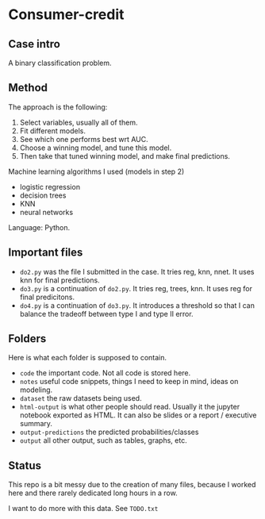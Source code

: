# Consumer-credit

## Case intro

A binary classification problem.

## Method

The approach is the following:

1. Select variables, usually all of them.
2. Fit different models.
3. See which one performs best wrt AUC.
4. Choose a winning model, and tune this model.
5. Then take that tuned winning model, and make final predictions.

Machine learning algorithms I used (models in step 2)

- logistic regression
- decision trees
- KNN
- neural networks

Language: Python.

## Important files

- `do2.py` was the file I submitted in the case. It tries reg, knn, nnet. It uses knn for final predictions.
- `do3.py` is a continuation of `do2.py`. It tries reg, trees, knn. It uses reg for final predicitons.
- `do4.py` is a continuation of `do3.py`. It introduces a threshold so that I can balance the tradeoff between type I and type II error.

## Folders

Here is what each folder is supposed to contain.

- `code` the important code. Not all code is stored here.
- `notes` useful code snippets, things I need to keep in mind, ideas on modeling.
- `dataset` the raw datasets being used.
- `html-output` is what other people should read. Usually it the jupyter notebook exported as HTML. It can also be slides or a report / executive summary.
- `output-predictions` the predicted probabilities/classes
- `output` all other output, such as tables, graphs, etc. 

## Status

This repo is a bit messy due to the creation of many files, because I worked here and there rarely dedicated long hours in a row.

I want to do more with this data. See `TODO.txt`
